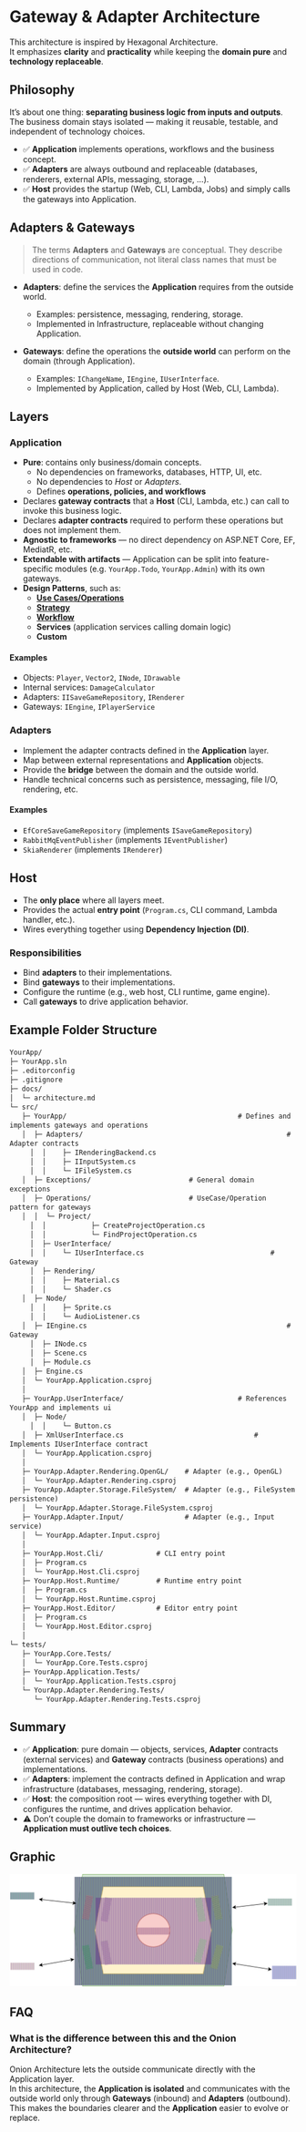# Gateway & Adapter Architecture

This architecture is inspired by Hexagonal Architecture.  
It emphasizes **clarity** and **practicality** while keeping the **domain pure** and **technology replaceable**.

## Philosophy

It’s about one thing: **separating business logic from inputs and outputs**.  
The business domain stays isolated — making it reusable, testable, and independent of technology choices.

- ✅ **Application** implements operations, workflows and the business concept.
- ✅ **Adapters** are always outbound and replaceable (databases, renderers, external APIs, messaging, storage, …).
- ✅ **Host** provides the startup (Web, CLI, Lambda, Jobs) and simply calls the gateways into Application.

## Adapters & Gateways

> The terms **Adapters** and **Gateways** are conceptual. They describe directions of communication, not literal class names that must be used in code.

- **Adapters**: define the services the **Application** requires from the outside world.

  - Examples: persistence, messaging, rendering, storage.
  - Implemented in Infrastructure, replaceable without changing Application.

- **Gateways**: define the operations the **outside world** can perform on the domain (through Application).

  - Examples: `IChangeName`, `IEngine`, `IUserInterface`.
  - Implemented by Application, called by Host (Web, CLI, Lambda).

## Layers

### Application

- **Pure**: contains only business/domain concepts.
  - No dependencies on frameworks, databases, HTTP, UI, etc.
  - No dependencies to _Host_ or _Adapters_.
  - Defines **operations, policies, and workflows**
- Declares **gateway contracts** that a **Host** (CLI, Lambda, etc.) can call to invoke this business logic.
- Declares **adapter contracts** required to perform these operations but does not implement them.
- **Agnostic to frameworks** — no direct dependency on ASP.NET Core, EF, MediatR, etc.
- **Extendable with artifacts** — Application can be split into feature-specific modules (e.g. `YourApp.Todo`, `YourApp.Admin`) with its own gateways.
- **Design Patterns**, such as:
  - [**Use Cases/Operations**](../patterns/use-case.md)
  - [**Strategy**](../patterns/strategy.md)
  - [**Workflow**](../patterns/workflow.md)
  - **Services** (application services calling domain logic)
  - **Custom**

#### Examples

- Objects: `Player`, `Vector2`, `INode`, `IDrawable`
- Internal services: `DamageCalculator`
- Adapters: `IISaveGameRepository`, `IRenderer`
- Gateways: `IEngine`, `IPlayerService`

### Adapters

- Implement the adapter contracts defined in the **Application** layer.
- Map between external representations and **Application** objects.
- Provide the **bridge** between the domain and the outside world.
- Handle technical concerns such as persistence, messaging, file I/O, rendering, etc.

#### Examples

- `EfCoreSaveGameRepository` (implements `ISaveGameRepository`)
- `RabbitMqEventPublisher` (implements `IEventPublisher`)
- `SkiaRenderer` (implements `IRenderer`)

## Host

- The **only place** where all layers meet.
- Provides the actual **entry point** (`Program.cs`, CLI command, Lambda handler, etc.).
- Wires everything together using **Dependency Injection (DI)**.

### Responsibilities

- Bind **adapters** to their implementations.
- Bind **gateways** to their implementations.
- Configure the runtime (e.g., web host, CLI runtime, game engine).
- Call **gateways** to drive application behavior.

## Example Folder Structure

```text
YourApp/
├─ YourApp.sln
├─ .editorconfig
├─ .gitignore
├─ docs/
│  └─ architecture.md
└─ src/
   ├─ YourApp/                  						# Defines and implements gateways and operations
   │  ├─ Adapters/													# Adapter contracts
	 │  │	 ├─ IRenderingBackend.cs
	 │  │	 ├─ IInputSystem.cs
	 │  │	 └─ IFileSystem.cs
   │  ├─ Exceptions/                        # General domain exceptions
   │  ├─ Operations/                        # UseCase/Operation pattern for gateways
   │  │	 └─ Project/
	 │  │	 		├─ CreateProjectOperation.cs
	 │  │	 		└─ FindProjectOperation.cs
	 │  ├─ UserInterface/
	 │  │	 └─ IUserInterface.cs								# Gateway
	 │  ├─ Rendering/
	 │  │	 ├─ Material.cs
	 │  │	 └─ Shader.cs
   │  ├─ Node/
	 │  │	 ├─ Sprite.cs
	 │  │	 └─ AudioListener.cs
   │  ├─ IEngine.cs													# Gateway
	 │  ├─ INode.cs
	 │  ├─ Scene.cs
	 │  ├─ Module.cs
   │  ├─ Engine.cs
   │  └─ YourApp.Application.csproj
   │
   ├─ YourApp.UserInterface/    						# References YourApp and implements ui
   │  ├─ Node/
	 │  │	 └─ Button.cs
   │  ├─ XmlUserInterface.cs								# Implements IUserInterface contract
   │  └─ YourApp.Application.csproj
   │
   ├─ YourApp.Adapter.Rendering.OpenGL/    # Adapter (e.g., OpenGL)
   │  └─ YourApp.Adapter.Rendering.csproj
   ├─ YourApp.Adapter.Storage.FileSystem/  # Adapter (e.g., FileSystem persistence)
   │  └─ YourApp.Adapter.Storage.FileSystem.csproj
   ├─ YourApp.Adapter.Input/               # Adapter (e.g., Input service)
   │  └─ YourApp.Adapter.Input.csproj
   │
   ├─ YourApp.Host.Cli/             # CLI entry point
   │  ├─ Program.cs
   │  └─ YourApp.Host.Cli.csproj
   ├─ YourApp.Host.Runtime/         # Runtime entry point
   │  ├─ Program.cs
   │  └─ YourApp.Host.Runtime.csproj
   ├─ YourApp.Host.Editor/          # Editor entry point
   │  ├─ Program.cs
   │  └─ YourApp.Host.Editor.csproj
   │
└─ tests/
   ├─ YourApp.Core.Tests/
   │  └─ YourApp.Core.Tests.csproj
   ├─ YourApp.Application.Tests/
   │  └─ YourApp.Application.Tests.csproj
   └─ YourApp.Adapter.Rendering.Tests/
      └─ YourApp.Adapter.Rendering.Tests.csproj
```

## Summary

- ✅ **Application**: pure domain — objects, services, **Adapter** contracts (external services) and **Gateway** contracts (business operations) and implementations.
- ✅ **Adapters**: implement the contracts defined in Application and wrap infrastructure (databases, messaging, rendering, storage).
- ✅ **Host**: the composition root — wires everything together with DI, configures the runtime, and drives application behavior.
- ⚠️ Don’t couple the domain to frameworks or infrastructure — **Application must outlive tech choices**.

## Graphic

![Graphic](./gateway-adapter.drawio.svg)

## FAQ

### What is the difference between this and the **Onion Architecture**?

Onion Architecture lets the outside communicate directly with the Application layer.  
In this architecture, the **Application is isolated** and communicates with the outside world only through **Gateways** (inbound) and **Adapters** (outbound).  
This makes the boundaries clearer and the **Application** easier to evolve or replace.
